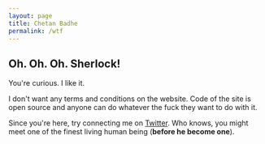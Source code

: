 ```yaml
---
layout: page
title: Chetan Badhe
permalink: /wtf
---
```

## Oh. Oh. Oh. Sherlock!

You're curious. I like it.

I don't want any terms and conditions on the website.  Code of the site is open source and anyone can do whatever  the fuck they want to do with it.

Since you're here, try connecting me on [Twitter](https://twitter.com/badheism). Who knows, you might meet one of the finest living human being (**before he become one**).

